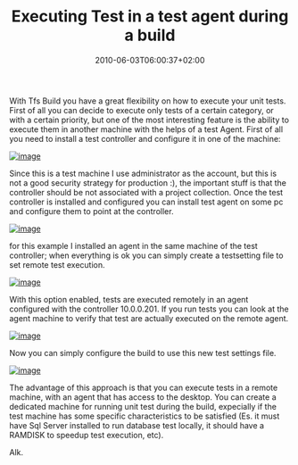 ﻿---
title: "Executing Test in a test agent during a build"
description: ""
date: 2010-06-03T06:00:37+02:00
draft: false
tags: [Team Foundation Server,TFS Build]
categories: [Tfs]
---
With Tfs Build you have a great flexibility on how to execute your unit tests. First of all you can decide to execute only tests of a certain category, or with a certain priority, but one of the most interesting feature is the ability to execute them in another machine with the helps of a test Agent. First of all you need to install a test controller and configure it in one of the machine:

[![image](https://www.codewrecks.com/blog/wp-content/uploads/2010/06/image_thumb5.png "image")](https://www.codewrecks.com/blog/wp-content/uploads/2010/06/image5.png)

Since this is a test machine I use administrator as the account, but this is not a good security strategy for production :), the important stuff is that the controller should be not associated with a project collection. Once the test controller is installed and configured you can install test agent on some pc and configure them to point at the controller.

[![image](https://www.codewrecks.com/blog/wp-content/uploads/2010/06/image_thumb6.png "image")](https://www.codewrecks.com/blog/wp-content/uploads/2010/06/image6.png)

for this example I installed an agent in the same machine of the test controller; when everything is ok you can simply create a testsetting file to set remote test execution.

[![image](https://www.codewrecks.com/blog/wp-content/uploads/2010/06/image_thumb7.png "image")](https://www.codewrecks.com/blog/wp-content/uploads/2010/06/image7.png)

With this option enabled, tests are executed remotely in an agent  configured with the controller 10.0.0.201. If you run tests you can look at the agent machine to verify that test are actually executed on the remote agent.

[![image](https://www.codewrecks.com/blog/wp-content/uploads/2010/06/image_thumb3.png "image")](https://www.codewrecks.com/blog/wp-content/uploads/2010/06/image3.png)

Now you can simply configure the build to use this new test settings file.

[![image](https://www.codewrecks.com/blog/wp-content/uploads/2010/06/image_thumb4.png "image")](https://www.codewrecks.com/blog/wp-content/uploads/2010/06/image4.png)

The advantage of this approach is that you can execute tests in a remote machine, with an agent that has access to the desktop. You can create a dedicated machine for running unit test during the build, expecially if the test machine has some specific characteristics to be satisfied (Es. it must have Sql Server installed to run database test locally, it should have a RAMDISK to speedup test execution, etc).

Alk.
